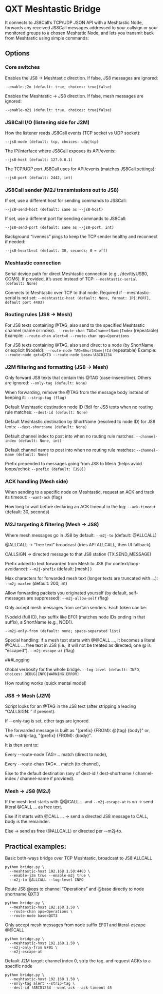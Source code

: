 # QXT Meshtastic Bridge

It connects to JS8Call’s TCP/UDP JSON API with a Meshtastic Node, forwards any received JS8Call messages addressed to your callsign or your monitored groups to a chosen Meshtatic Node, and lets you transmit back from Meshtastic using simple commands:


## Options
### Core switches

Enables the JS8 → Meshtastic direction. If false, JS8 messages are ignored:
```
--enable-j2m (default: true, choices: true|false)
```

Enables the Meshtastic → JS8 direction. If false, mesh messages are ignored:
```
--enable-m2j (default: true, choices: true|false)
```

### JS8Call I/O (listening side for J2M)

How the listener reads JS8Call events (TCP socket vs UDP socket):
```
--js8-mode (default: tcp, choices: udp|tcp)
```

The IP/interface where JS8Call exposes its API/events:
```
--js8-host (default: 127.0.0.1)
```


The TCP/UDP port JS8Call uses for API/events (matches JS8Call settings):
```
--js8-port (default: 2442, int)
```

### JS8Call sender (M2J transmissions out to JS8)

If set, use a different host for sending commands to JS8Call:
```
--js8-send-host (default: same as --js8-host)
```

If set, use a different port for sending commands to JS8Call:
```
--js8-send-port (default: same as --js8-port, int)
```


Background “liveness” pings to keep the TCP sender healthy and reconnect if needed:
```
--js8-heartbeat (default: 30, seconds; 0 = off)
```

### Meshtastic connection

Serial device path for direct Meshtastic connection (e.g., /dev/ttyUSB0, COM6). If provided, it’s used instead of TCP:
```--meshtastic-serial (default: None)```

Connects to Meshtastic over TCP to that node. Required if --meshtastic-serial is not set:
```--meshtastic-host (default: None, format: IP[:PORT], default port 4403)```


### Routing rules (JS8 → Mesh)

For JS8 texts containing @TAG, also send to the specified Meshtastic channel (name or index).
``` --route-chan TAG=ChannelName|Index``` (repeatable)
Example: ```--route-chan alert=0 --route-chan ops=Operations```


For JS8 texts containing @TAG, also send direct to a node (by ShortName or explicit !NodeId):
```--route-node TAG=ShortName|!Id``` (repeatable)
Example: ```--route-node qxt=QXT3 --route-node base=!ABCD1234```


### J2M filtering and formatting (JS8 → Mesh)

Only forward JS8 texts that contain this @TAG (case-insensitive). Others are ignored:
```--only-tag (default: None)```

When forwarding, remove the @TAG from the message body instead of keeping it:
```--strip-tag (flag)```

Default Meshtastic destination node ID (!Id) for JS8 texts when no routing rule matches:
```--dest-id (default: None)```

Default Meshtastic destination by ShortName (resolved to node ID) for JS8 texts:
```--dest-shortname (default: None)```

Default channel index to post into when no routing rule matches:
```--channel-index (default: None, int)```

Default channel name to post into when no routing rule matches:
```--channel-name (default: None)```

Prefix prepended to messages going from JS8 to Mesh (helps avoid loops/echo):
```--prefix (default: [JS8])```


### ACK handling (Mesh side)

When sending to a specific node on Meshtastic, request an ACK and track its timeout:
```--want-ack``` (flag)

How long to wait before declaring an ACK timeout in the log:
```--ack-timeout``` (default: 30, seconds)

### M2J targeting & filtering (Mesh → JS8)

Where mesh messages go in JS8 by default:
```--m2j-to``` (default: @ALLCALL)

@ALLCALL → “free text” broadcast (tries API ALLCALL, then UI fallback)

CALLSIGN → directed message to that JS8 station (TX.SEND_MESSAGE)

Prefix added to text forwarded from Mesh to JS8 (for context/loop-avoidance):
```--m2j-prefix``` (default: [mesh] )

Max characters for forwarded mesh text (longer texts are truncated with …):
```--m2j-maxlen``` (default: 200, int)

Allow forwarding packets you originated yourself (by default, self-messages are suppressed):
```--m2j-allow-self``` (flag)

Only accept mesh messages from certain senders. Each token can be:

!NodeId (full ID), hex suffix like EF01 (matches node IDs ending in that suffix), a ShortName (e.g., NOD1).

```--m2j-only-from (default: none; space-separated list)```

Special handling: if a mesh text starts with @@CALL …, it becomes a literal @CALL … free text in JS8 (i.e., it will not be treated as directed; one @ is “escaped”).
```--m2j-escape-at``` (flag)

###Logging


Global verbosity for the whole bridge.
```--log-level (default: INFO, choices: DEBUG|INFO|WARNING|ERROR)```

How routing works (quick mental model)

### JS8 → Mesh (J2M)

Script looks for an @TAG in the JS8 text (after stripping a leading “CALLSIGN: ” if present).

If --only-tag is set, other tags are ignored.

The forwarded message is built as "{prefix} {FROM}: @{tag} {body}" or, with --strip-tag, "{prefix} {FROM}: {body}".

It is then sent to:

Every --route-node TAG=… match (direct to node),

Every --route-chan TAG=… match (to channel),

Else to the default destination (any of dest-id / dest-shortname / channel-index / channel-name if provided).

### Mesh → JS8 (M2J)

If the mesh text starts with @@CALL … and ```--m2j-escape-at``` is on → send literal @CALL … as free text.

Else if it starts with @CALL … → send a directed JS8 message to CALL, body is the remainder.

Else → send as free (@ALLCALL) or directed per --m2j-to.

## Practical examples:

Basic both-ways bridge over TCP Meshtastic, broadcast to JS8 ALLCALL
```
python bridge.py \
  --meshtastic-host 192.168.1.50:4403 \
  --enable-j2m true --enable-m2j true \
  --m2j-to @ALLCALL --log-level INFO
```

Route JS8 @ops to channel “Operations” and @base directly to node shortname QXT3
```
python bridge.py \
  --meshtastic-host 192.168.1.50 \
  --route-chan ops=Operations \
  --route-node base=QXT3
```

Only accept mesh messages from node suffix EF01 and literal-escape @@CALL
```
python bridge.py \
  --meshtastic-host 192.168.1.50 \
  --m2j-only-from EF01 \
  --m2j-escape-at
```

Default J2M target: channel index 0, strip the tag, and request ACKs to a specific node
```
python bridge.py \
  --meshtastic-host 192.168.1.50 \
  --only-tag alert --strip-tag \
  --dest-id !ABCD1234 --want-ack --ack-timeout 45
```

